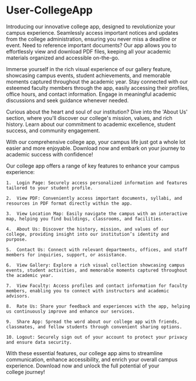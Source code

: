 # User-CollegeApp

Introducing our innovative college app, designed to revolutionize your campus experience. Seamlessly access important notices and updates from the college administration, ensuring you never miss a deadline or event. Need to reference important documents? Our app allows you to effortlessly view and download PDF files, keeping all your academic materials organized and accessible on-the-go.

Immerse yourself in the rich visual experience of our gallery feature, showcasing campus events, student achievements, and memorable moments captured throughout the academic year. Stay connected with our esteemed faculty members through the app, easily accessing their profiles, office hours, and contact information. Engage in meaningful academic discussions and seek guidance whenever needed.

Curious about the heart and soul of our institution? Dive into the 'About Us' section, where you'll discover our college's mission, values, and rich history. Learn about our commitment to academic excellence, student success, and community engagement.

With our comprehensive college app, your campus life just got a whole lot easier and more enjoyable. Download now and embark on your journey to academic success with confidence!


Our college app offers a range of key features to enhance your campus experience:

	1.	Login Page: Securely access personalized information and features tailored to your student profile.
 
	2.	View PDF: Conveniently access important documents, syllabi, and resources in PDF format directly within the app.
 
	3.	View Location Map: Easily navigate the campus with an interactive map, helping you find buildings, classrooms, and facilities.
 
	4.	About Us: Discover the history, mission, and values of our college, providing insight into our institution’s identity and purpose.
 
	5.	Contact Us: Connect with relevant departments, offices, and staff members for inquiries, support, or assistance.
 
	6.	View Gallery: Explore a rich visual collection showcasing campus events, student activities, and memorable moments captured throughout the academic year.
 
	7.	View Faculty: Access profiles and contact information for faculty members, enabling you to connect with instructors and academic advisors.
 
	8.	Rate Us: Share your feedback and experiences with the app, helping us continuously improve and enhance our services.
 
	9.	Share App: Spread the word about our college app with friends, classmates, and fellow students through convenient sharing options.
 
	10.	Logout: Securely sign out of your account to protect your privacy and ensure data security.

With these essential features, our college app aims to streamline communication, enhance accessibility, and enrich your overall campus experience. Download now and unlock the full potential of your college journey!
